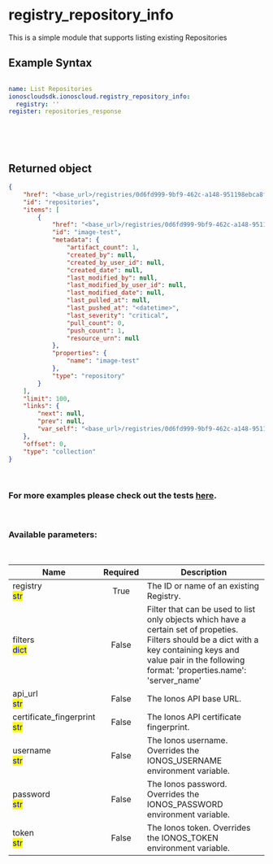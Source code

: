 # registry_repository_info

This is a simple module that supports listing existing Repositories

## Example Syntax


```yaml

name: List Repositories
ionoscloudsdk.ionoscloud.registry_repository_info:
  registry: ''
register: repositories_response

```

&nbsp;

&nbsp;
## Returned object
```json
{
    "href": "<base_url>/registries/0d6fd999-9bf9-462c-a148-951198ebca8f/repositories",
    "id": "repositories",
    "items": [
        {
            "href": "<base_url>/registries/0d6fd999-9bf9-462c-a148-951198ebca8f/repositories/image-test",
            "id": "image-test",
            "metadata": {
                "artifact_count": 1,
                "created_by": null,
                "created_by_user_id": null,
                "created_date": null,
                "last_modified_by": null,
                "last_modified_by_user_id": null,
                "last_modified_date": null,
                "last_pulled_at": null,
                "last_pushed_at": "<datetime>",
                "last_severity": "critical",
                "pull_count": 0,
                "push_count": 1,
                "resource_urn": null
            },
            "properties": {
                "name": "image-test"
            },
            "type": "repository"
        }
    ],
    "limit": 100,
    "links": {
        "next": null,
        "prev": null,
        "var_self": "<base_url>/registries/0d6fd999-9bf9-462c-a148-951198ebca8f/repositories?limit=100&offset=100&orderBy=-lastPush"
    },
    "offset": 0,
    "type": "collection"
}

```

&nbsp;
### For more examples please check out the tests [here](https://github.com/ionos-cloud/module-ansible/tree/master/tests/container-registry).

&nbsp;
### Available parameters:
&nbsp;

<table data-full-width="true">
  <thead>
    <tr>
      <th width="22.8vw">Name</th>
      <th width="10.8vw" align="center">Required</th>
      <th>Description</th>
    </tr>
  </thead>
  <tbody>
  <tr>
  <td>registry<br/><mark style="color:blue;">str</mark></td>
  <td align="center">True</td>
  <td>The ID or name of an existing Registry.</td>
  </tr>
  <tr>
  <td>filters<br/><mark style="color:blue;">dict</mark></td>
  <td align="center">False</td>
  <td>Filter that can be used to list only objects which have a certain set of propeties. Filters should be a dict with a key containing keys and value pair in the following format: 'properties.name': 'server_name'</td>
  </tr>
  <tr>
  <td>api_url<br/><mark style="color:blue;">str</mark></td>
  <td align="center">False</td>
  <td>The Ionos API base URL.</td>
  </tr>
  <tr>
  <td>certificate_fingerprint<br/><mark style="color:blue;">str</mark></td>
  <td align="center">False</td>
  <td>The Ionos API certificate fingerprint.</td>
  </tr>
  <tr>
  <td>username<br/><mark style="color:blue;">str</mark></td>
  <td align="center">False</td>
  <td>The Ionos username. Overrides the IONOS_USERNAME environment variable.</td>
  </tr>
  <tr>
  <td>password<br/><mark style="color:blue;">str</mark></td>
  <td align="center">False</td>
  <td>The Ionos password. Overrides the IONOS_PASSWORD environment variable.</td>
  </tr>
  <tr>
  <td>token<br/><mark style="color:blue;">str</mark></td>
  <td align="center">False</td>
  <td>The Ionos token. Overrides the IONOS_TOKEN environment variable.</td>
  </tr>
  </tbody>
</table>
